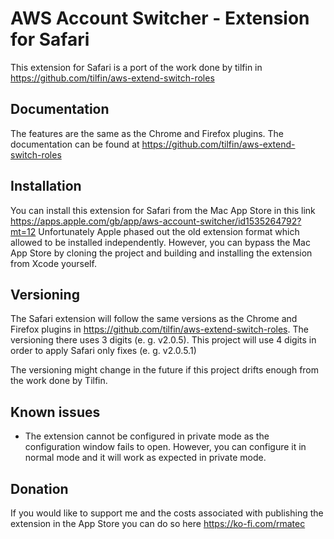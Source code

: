 # AWS Account Switcher - Extension for Safari

This extension for Safari is a port of the work done by tilfin in https://github.com/tilfin/aws-extend-switch-roles

## Documentation

The features are the same as the Chrome and Firefox plugins. The documentation can be found at https://github.com/tilfin/aws-extend-switch-roles

## Installation

You can install this extension for Safari from the Mac App Store in this link https://apps.apple.com/gb/app/aws-account-switcher/id1535264792?mt=12
Unfortunately Apple phased out the old extension format which allowed to be installed independently.
However, you can bypass the Mac App Store by cloning the project and building and installing the extension from Xcode yourself.

## Versioning

The Safari extension will follow the same versions as the Chrome and Firefox plugins in https://github.com/tilfin/aws-extend-switch-roles. The versioning there uses 3 digits (e. g. v2.0.5). This project will use 4 digits in order to apply Safari only fixes (e. g. v2.0.5.1)

The versioning might change in the future if this project drifts enough from the work done by Tilfin.

## Known issues

- The extension cannot be configured in private mode as the configuration window fails to open. However, you can configure it in normal mode and it will work as expected in private mode.

## Donation

If you would like to support me and the costs associated with publishing the extension in the App Store you can do so here https://ko-fi.com/rmatec 
